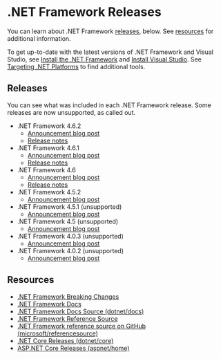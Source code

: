 # .NET Framework Releases

You can learn about .NET Framework [releases](#releases), below. See [resources](#resources) for additional information.

To get up-to-date with the latest versions of .NET Framework and Visual Studio, see [Install the .NET Framework](https://www.microsoft.com/net/framework/versions) and  [Install Visual Studio](https://www.visualstudio.com/vs/). See [Targeting .NET Platforms](https://www.microsoft.com/net/targeting) to find additional tools.

## Releases

You can see what was included in each .NET Framework release. Some releases are now unsupported, as called out.

- .NET Framework 4.6.2 
   - [Announcement blog post](https://blogs.msdn.microsoft.com/dotnet/2016/08/02/announcing-net-framework-4-6-2/)
   - [Release notes](net462/README.md)
- .NET Framework 4.6.1 
   - [Announcement blog post](https://blogs.msdn.microsoft.com/dotnet/2015/11/30/net-framework-4-6-1-is-now-available/)
   - [Release notes](net461) 
- .NET Framework 4.6 
   - [Announcement blog post](https://blogs.msdn.microsoft.com/dotnet/2015/07/20/announcing-net-framework-4-6/)
   - [Release notes](net46) 
- .NET Framework 4.5.2 
   - [Announcement blog post](https://blogs.msdn.microsoft.com/dotnet/2014/05/05/announcing-the-net-framework-4-5-2/)
- .NET Framework 4.5.1 (unsupported)
   - [Announcement blog post](https://blogs.msdn.microsoft.com/dotnet/2013/10/17/net-framework-4-5-1-rtm-start-coding/)
- .NET Framework 4.5 (unsupported)
   - [Announcement blog post](https://blogs.msdn.microsoft.com/dotnet/2012/08/15/announcing-the-release-of-net-framework-4-5-rtm-product-and-source-code/)
- .NET Framework 4.0.3 (unsupported)
   - [Announcement blog post](https://blogs.msdn.microsoft.com/dotnet/2012/03/05/update-4-0-3-for-the-microsoft-net-framework-4/)
- .NET Framework 4.0.2 (unsupported)
   - [Announcement blog post](https://blogs.msdn.microsoft.com/dotnet/2011/10/27/update-4-0-2-for-the-microsoft-net-framework-4/)

## Resources

- [.NET Framework Breaking Changes](../Documentation/breaking-changes/README.md)
- [.NET Framework Docs](https://docs.microsoft.com/dotnet) 
- [.NET Framework Docs Source (dotnet/docs)](https://github.com/dotnet/docs)
- [.NET Framework Reference Source](https://referencesource.microsoft.com/)
- [.NET Framework reference source on GitHub (microsoft/referencesource)](https://github.com/microsoft/referencesource)
- [.NET Core Releases (dotnet/core)](https://github.com/dotnet/core/blob/master/release-notes/README.md)
- [ASP.NET Core Releases (aspnet/home)](https://github.com/aspnet/Home/releases)